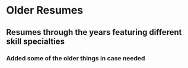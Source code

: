 # Older Resumes
## Resumes through the years featuring different skill specialties
### Added some of the older things in case needed
